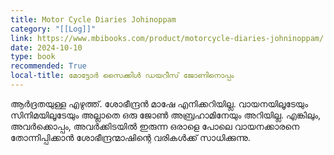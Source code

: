 ```yaml
---
title: Motor Cycle Diaries Johinoppam
category: "[[Log]]"
link: https://www.mbibooks.com/product/motorcycle-diaries-johninoppam/
date: 2024-10-10
type: book
recommended: True
local-title: മോട്ടോർ സൈക്കിൾ ഡയറീസ് ജോണിനൊപ്പം
---
```

ആർദ്രതയുള്ള എഴുത്ത്. ശോഭീന്ദ്രൻ മാഷേ എനിക്കറിയില്ല. വായനയിലൂടേയും സിനിമയിലൂടേയും അല്ലാതെ ഒരു ജോൺ അബ്രഹാമിനേയും അറിയില്ല. എങ്കിലും, അവർക്കൊപ്പം, അവർക്കിടയിൽ ഇരുന്ന ഒരാളെ പോലെ വായനക്കാരനെ തോന്നിപ്പിക്കാൻ ശോഭീന്ദ്രന്മാഷിന്റെ വരികൾക്ക് സാധിക്കുന്നു.

